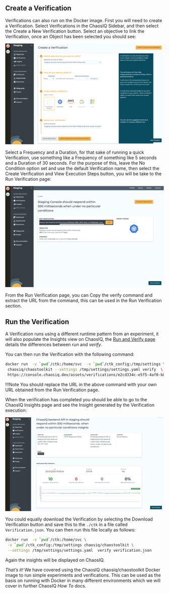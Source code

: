 ## Create a Verification

Verifications can also run on the Docker image. First you will need to create a Verification. Select Verifications in the ChaosIQ Sidebar, and then select the Create a New Verification button.  Select an objective to link the Verification, once an Object has been selected you should see:

![Create Verification][CreateVerification]

Select a Frequency and a Duration, for that sake of running a quick Verification, use something like a Frequency of something like 5 seconds and a Duration of 30 seconds. For the purpose of this, leave the No Condition option set and use the default Verification name, then select the  Create Verification and View Execution Steps button, you will be take to the Run Verification page:

![Run Verification][RunVerification]


From the Run Verification page, you can Copy the verify command and extract the URL from the command, this can be used in the Run Verification section.

## Run the Verification

A Verification runs using a different runtime pattern from an experiment, it will also populate the Insights view on ChaosIQ, the [Run and Verify page][RunAndVerify] details the differences between *run* and *verify*.

You can then run the Verification with the following command:

```bash
docker run  -v `pwd`/ctk:/home/svc  -v `pwd`/ctk_config:/tmp/settings \
 chaosiq/chaostoolkit --settings /tmp/settings/settings.yaml verify  \
 https://console.chaosiq.dev/assets/verifications/e2cd334c-e5f5-4af0-b82c-47e852e9eb95.json
```

!!!Note
    You should replace the URL in the above command with your own URL obtained from the Run Verification page.

When the verification has completed you should be able to go to the ChaosIQ Insights page and see the Insight generated by the Verification execution:


![Verification Insight][VerificationInsight]

You could equally download the Verification by selecting the Download Verification button and save this to the ```./ctk``` in a file called ```Verification.json```. You can then run this file locally as follows:

```bash
docker run  -v `pwd`/ctk:/home/svc \
 -v `pwd`/ctk_config:/tmp/settings chaosiq/chaostoolkit \
 --settings /tmp/settings/settings.yaml  verify verification.json
```

Again the insights will be displayed on ChaosIQ.

*That’s it!* We have covered using the ChaosIQ chaosiq/chaostoolkit Docker image to run simple experiments and verifications. This can be used as the basis on running with Docker in many different environments which we will cover in further ChaosIQ *How To* docs.



[RunAndVerify]: /run-and-verify/run-and-verify/
[VerificationInsight]: ./images/verification-insight.png
[ImportExperimentPart1]: ./images/import-experiment-pt1.png
[FrequencyDuration]: ./images/frequency-duration.png
[VerificationSteps]: ./images/verification-steps.png
[CreateVerification]: ./images/create-verification.png
[RunVerification]: ./images/run-verification.png